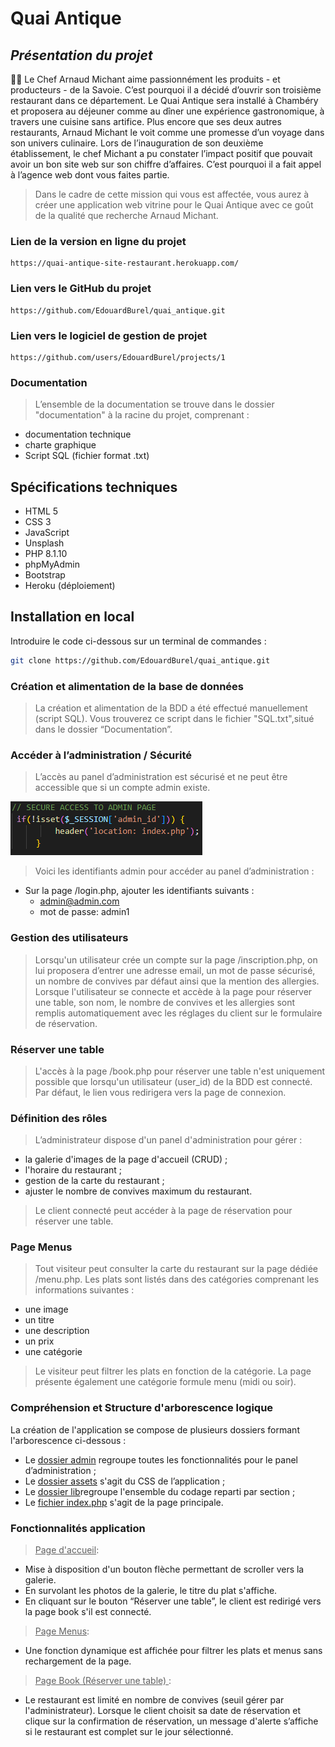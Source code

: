 # Quai Antique 

## _Présentation du projet_

:man_cook: Le Chef Arnaud Michant aime passionnément les produits - et producteurs - de la Savoie. C’est pourquoi il a décidé d’ouvrir son troisième restaurant dans ce département.
Le Quai Antique sera installé à Chambéry et proposera au déjeuner comme au dîner une expérience gastronomique, à travers une cuisine sans artifice.
Plus encore que ses deux autres restaurants, Arnaud Michant le voit comme une promesse d’un voyage dans son univers culinaire.
Lors de l’inauguration de son deuxième établissement, le chef Michant a pu constater l’impact positif que pouvait avoir un bon site web sur son chiffre d’affaires. 
C’est pourquoi il a fait appel à l’agence web dont vous faites partie.

>Dans le cadre de cette mission qui vous est affectée, vous aurez à créer une application web vitrine pour le Quai Antique avec ce goût de la qualité que recherche Arnaud Michant.

### Lien de la version en ligne du projet

    https://quai-antique-site-restaurant.herokuapp.com/

### Lien vers le GitHub du projet

    https://github.com/EdouardBurel/quai_antique.git

### Lien vers le logiciel de gestion de projet

    https://github.com/users/EdouardBurel/projects/1

### Documentation ###

> L’ensemble de la documentation se trouve dans le dossier "documentation" à la racine du projet, comprenant :
- documentation technique
- charte graphique
- Script SQL (fichier format .txt)

## Spécifications techniques

- HTML 5
- CSS 3
- JavaScript
- Unsplash
- PHP 8.1.10
- phpMyAdmin
- Bootstrap
- Heroku (déploiement)

## Installation en local

Introduire le code ci-dessous sur un terminal de commandes :

```sh
git clone https://github.com/EdouardBurel/quai_antique.git
```

### Création et alimentation de la base de données

> La création et alimentation de la BDD a été effectué manuellement (script SQL). Vous trouverez ce script dans le fichier "SQL.txt",situé dans le dossier “Documentation”.

### Accéder à l’administration / Sécurité

> L’accès au panel d’administration est sécurisé et ne peut être accessible que si un compte admin existe.

![code-extract](images/code-extract.png)

>Voici les identifiants admin pour accéder au panel d’administration :
-  Sur la page /login.php, ajouter les identifiants suivants : 
    - admin@admin.com  
    - mot de passe: admin1

### Gestion des utilisateurs

> Lorsqu'un utilisateur crée un compte sur la page /inscription.php, on lui proposera d’entrer une adresse email, un mot de passe sécurisé, un nombre de convives par défaut ainsi que la mention des allergies.
> Lorsque l'utilisateur se connecte et accède à la page pour réserver une table, son nom, le nombre de convives et les allergies sont remplis automatiquement avec les réglages du client sur le formulaire de réservation.

### Réserver une table
> L'accès à la page /book.php pour réserver une table n'est uniquement possible que lorsqu'un utilisateur (user_id) de la BDD est connecté. Par défaut, le lien vous redirigera vers la page de connexion.

### Définition des rôles

> L’administrateur dispose d'un panel d'administration pour gérer : 
- la galerie d'images de la page d'accueil (CRUD) ;
- l'horaire du restaurant ;
- gestion de la carte du restaurant ;
- ajuster le nombre de convives maximum du restaurant.

> Le client connecté peut accéder à la page de réservation pour réserver une table.

### Page Menus

> Tout visiteur peut consulter la carte du restaurant sur la page dédiée /menu.php.
> Les plats sont listés dans des catégories comprenant les informations suivantes :
- une image
- un titre
- une description
- un prix
- une catégorie

> Le visiteur peut filtrer les plats en fonction de la catégorie.
> La page présente également une catégorie formule menu (midi ou soir).

### Compréhension et Structure d'arborescence logique
La création de l'application se compose de plusieurs dossiers formant l'arborescence ci-dessous :
- Le <ins>dossier admin</ins> regroupe toutes les fonctionnalités pour le panel d’administration ;
- Le <ins>dossier assets</ins> s'agit du CSS de l’application ;
- Le <ins>dossier lib</ins>regroupe l'ensemble du codage reparti par section ;
- Le <ins>fichier index.php</ins> s'agit de la page principale.



### Fonctionnalités application

> <ins>Page d'accueil</ins>:
- Mise à disposition d'un bouton flèche permettant de scroller vers la galerie.
- En survolant les photos de la galerie, le titre du plat s'affiche.
- En cliquant sur le bouton “Réserver une table”, le client est redirigé vers la page book s'il est connecté.
> <ins>Page Menus</ins>: 
- Une fonction dynamique est affichée pour filtrer les plats et menus sans rechargement de la page.

> <ins>Page Book (Réserver une table) </ins> :
- Le restaurant est limité en nombre de convives (seuil gérer par l'administrateur). Lorsque le client choisit sa date de réservation et clique sur la confirmation de réservation, un message d'alerte s’affiche si le restaurant est complet sur le jour sélectionné.
